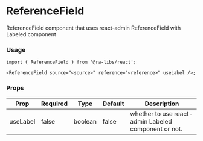 # ReferenceField

ReferenceField component that uses react-admin ReferenceField with Labeled component

### Usage

```tsx
import { ReferenceField } from '@ra-libs/react';

<ReferenceField source="<source>" reference="<reference>" useLabel />;
```

### Props

| Prop     | Required | Type    | Default | Description                                          |
| -------- | -------- | ------- | ------- | ---------------------------------------------------- |
| useLabel | false    | boolean | false   | whether to use react-admin Labeled component or not. |
